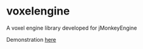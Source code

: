 # voxelengine
A voxel engine library developed for jMonkeyEngine

Demonstration [here](https://www.youtube.com/watch?v=v4Oyjl1uGF0)
